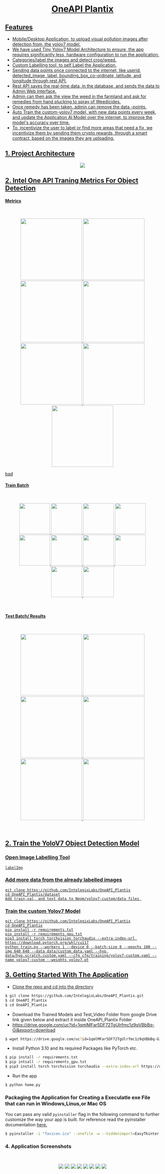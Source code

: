 <h1 align="center"><a href="https://www.youtube.com/watch?v=80Ddn2GH7kU">OneAPI Plantix</h1>

## Features
-  Mobile/Desktop Application, to upload visual pollution images after detection from, the yolov7 model.
-  We have used Tiny Yolov7 Model Architecture to ensure, the app requires significantly less, hardware configuration to run the application.
-  Categories/label the images and detect crop/weed. 
-  Custom Labelling tool, to self Label the Application.
-  Sending data points once connected to the internet, like userid, detected_image, label, bounding_box_co-ordinate, latitude, and longitude through rest API.
-  Rest API saves the real-time data, in the database, and sends the data to Admin Web Interface.
-  Admin can then ask the view the weed in the farmland and ask for remedies from hand plucking to spray of Weedicides.
-  Once remedy has been taken. admin can remove the data -points.
-  Auto Train the custom-yolov7 model, with new data points every week, and update the Application AI Model over the internet, to improve the model's accuracy over time.
-  To, incentivize the user to label or find more areas that need a fix, we incentivize them by sending them crypto rewards, through a smart contract, based on the images they are uploading.



## 1. Project Architecture

<p align="center">
  <img src="Insights/OneAPI_Plantix.png" />
</p>


## 2. Intel One API Traning Metrics For Object Detection

#### Metrics 

<br />
<p align="center">
  <img src="Insights/confusion_matrix.png" width="200"/>
  <img src="Insights/F1_curve.png" width="200"/>
  <img src="Insights/P_curve.png" width="200"/>
  <img src="Insights/confusion_matrix.png" width="200"/>
  <img src="Insights/PR_curve.png" width="200"/>
  <img src="Insights/R_curve.png" width="200"/>
  <img src="Insights/results.png" width="200"/>
</p>bad
<br />

#### Train Batch 

<br />
<p align="center">
  <img src="Insights/train_batch0.jpg" width="100"/>
  <img src="Insights/train_batch1.jpg" width="100"/>
  <img src="Insights/train_batch2.jpg" width="100"/>
  <img src="Insights/train_batch3.jpg" width="100"/>
  <img src="Insights/train_batch4.jpg" width="100"/>
  <img src="Insights/train_batch5.jpg" width="100"/>
  <img src="Insights/train_batch6.jpg" width="100"/>
  <img src="Insights/train_batch7.jpg" width="100"/>
  <img src="Insights/train_batch8.jpg" width="100"/>
  <img src="Insights/train_batch9.jpg" width="100"/>
</p>
<br />

#### Test Batch/ Results 

<br />
<p align="center">
  <img src="Insights/test_batch0_labels.jpg" width="200"/>
  <img src="Insights/test_batch0_pred.jpg" width="200"/>
  <img src="Insights/test_batch1_labels.jpg" width="200"/>
  <img src="Insights/test_batch1_pred.jpg" width="200"/>
  <img src="Insights/test_batch2_labels.jpg" width="200"/>
  <img src="Insights/test_batch2_pred.jpg" width="200"/>
</p>
<br />


## 2. Train the YoloV7 Object Detection Model

### Open Image Labelling Tool

```commandline
labelImg
```

### Add more data from the already labelled images

```
git clone https://github.com/IntelegixLabs/OneAPI_Plantix
cd OneAPI_Plantix/dataset
Add train,val, and test data to Neom/yolov7-custom/data files 
```

### Train the custom Yolov7 Model

```commandline
git clone https://github.com/IntelegixLabs/OneAPI_Plantix
cd OneAPI_Plantix
pip install -r requirements.txt
pip install -r requirements_gpu.txt
pip3 install torch torchvision torchaudio --extra-index-url https://download.pytorch.org/whl/cu117
python train.py --workers 1 --device 0 --batch-size 8 --epochs 100 --img 640 640 --data data/custom_data.yaml --hyp data/hyp.scratch.custom.yaml --cfg cfg/training/yolov7-custom.yaml --name yolov7-custom --weights yolov7.pt

```


## 3. Getting Started With The Application

- Clone the repo and cd into the directory
```sh
$ git clone https://github.com/IntelegixLabs/OneAPI_Plantix.git
$ cd OneAPI_Plantix
$ cd OneAPI_Plantix
```
- Download the Trained Models and Test_Video Folder from google Drive link given below and extract it inside OneAPI_Plantix Folder
- https://drive.google.com/uc?id=1qmlMFar5DF72TgUlrfmc1z9qVBbBq-Gi&export=download

```sh
$ wget https://drive.google.com/uc?id=1qmlMFar5DF72TgUlrfmc1z9qVBbBq-Gi&export=download
```

- Install Python 3.10 and its required Packages like PyTorch etc.

```sh
$ pip install -r requirements.txt
$ pip intsall -r requirements_gpu.txt
$ pip3 install torch torchvision torchaudio --extra-index-url https://download.pytorch.org/whl/cu117
```

- Run the app

```sh
$ python home.py
```


### Packaging the Application for Creating a Execulatle exe File that can run in Windows,Linus,or Mac OS

You can pass any valid `pyinstaller` flag in the following command to further customize the way your app is built.
for reference read the pyinstaller documentation <a href="https://pyinstaller.readthedocs.io/en/stable/usage.html">here.</a>

```sh
$ pyinstaller -i "favicon.ico" --onefile -w --hiddenimport=EasyTkinter --hiddenimport=Pillow  --hiddenimport=opencv-python --hiddenimport=requests--hiddenimport=Configparser --hiddenimport=PyAutoGUI --hiddenimport=numpy --hiddenimport=pandas --hiddenimport=urllib3 --hiddenimport=tensorflow --hiddenimport=scikit-learn --hiddenimport=wget --hiddenimport=pygame --hiddenimport=dlib --hiddenimport=imutils --hiddenimport=deepface --hiddenimport=keras --hiddenimport=cvlib --name Neom home.py
```


### 4. Application Screenshots

<br />
<p align="center">
  <img src="Insights/1.png" />
  <img src="Insights/2.png" />
  <img src="Insights/Data/3.png" />
  <img src="Insights/Data/4.png" />
  <img src="Insights/Data/5.png" />
  <img src="Insights/Data/6.png" />
  <img src="Insights/Data/7.png" />
  <img src="Insights/Data/8.png" />
</p>
<br />
